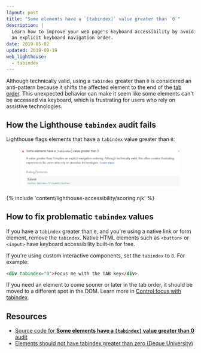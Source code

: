 ```yaml
---
layout: post
title: "Some elements have a `[tabindex]` value greater than `0`"
description: |
  Learn how to improve your web page's keyboard accessibility by avoiding
  an explicit keyboard navigation order.
date: 2019-05-02
updated: 2019-09-19
web_lighthouse:
  - tabindex
---
```


Although technically valid,
using a `tabindex` greater than `0` is considered an anti-pattern because
it shifts the affected element to the end of the
[tab order](/keyboard-access/#focus-and-the-tab-order).
This unexpected behavior can make it seem like some elements can't be accessed
via keyboard, which is frustrating for users who rely on assistive technologies.

## How the Lighthouse `tabindex` audit fails

Lighthouse flags elements that have a `tabindex` value greater than `0`:

<figure class="w-figure">
  <img class="w-screenshot" src="tabindex.png" alt="Lighthouse audit showing some elements have a tabindex value greater than 0">
</figure>

{% include 'content/lighthouse-accessibility/scoring.njk' %}

## How to fix problematic `tabindex` values

If you have a `tabindex` greater than `0`,
and you're using a native link or form element,
remove the `tabindex`.
Native HTML elements such as `<button>` or `<input>`
have keyboard accessibility built-in for free.

If you're using custom interactive components,
set the `tabindex` to `0`.
For example:

```html
<div tabindex="0">Focus me with the TAB key</div>
```

If you need an element to come sooner or later in the tab order,
it should be moved to a different spot in the DOM.
Learn more in
[Control focus with tabindex](/control-focus-with-tabindex).

## Resources

- [Source code for **Some elements have a `[tabindex]` value greater than 0** audit](https://github.com/GoogleChrome/lighthouse/blob/master/lighthouse-core/audits/accessibility/tabindex.js)
- [Elements should not have tabindex greater than zero (Deque University)](https://dequeuniversity.com/rules/axe/3.3/tabindex)

